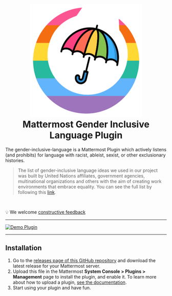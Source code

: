 <h1 align="center">
  <img src="./assets/plugin-gender-inclusive-language.png" alt="Mattermost Gender Inclusive Language Plugin Logo" width="350">
  <br/>
  Mattermost Gender Inclusive Language Plugin
</h1>

The gender-inclusive-language is a Mattermost Plugin which actively listens (and prohibits) for
language with racist, ableist, sexist, or other exclusionary histories. <br>

> The list of gender-inclusive language ideas we used in our project was built by United Nations
> affiliates, government agencies, multinational organizations and others with the aim of creating
> work environments that embrace equality. You can see the full list by following this
> [link](https://github.com/joelparkerhenderson/gender-inclusive-language).

<br>

💡 We welcome
[constructive feedback](https://github.com/ftonato/mattermost-plugin-gender-inclusive-language/issues/new?title=I%20would%20like%20to%20suggest...&body=Please%20fill%20this%20field%20with%20your%20suggestions...)

---

[![Demo Plugin](./assets/presentation.gif)](https://share.cleanshot.com/hyuG8d)

---

## Installation

1. Go to the
   [releases page of this GitHub repository](https://github.com/ftonato/mattermost-plugin-gender-inclusive-language/releases)
   and download the latest release for your Mattermost server.
2. Upload this file in the Mattermost **System Console > Plugins > Management** page to install the
   plugin, and enable it. To learn more about how to upload a plugin,
   [see the documentation](https://docs.mattermost.com/administration/plugins.html#plugin-uploads).
3. Start using your plugin and have fun.
